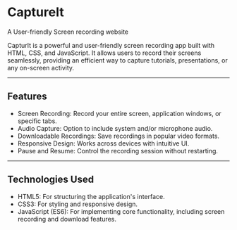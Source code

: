 # CaptureIt
A User-friendly Screen recording website


CapturIt is a powerful and user-friendly screen recording app built with HTML, CSS, and JavaScript. It allows users to record their screens seamlessly, providing an efficient way to capture tutorials, presentations, or any on-screen activity.

---

## Features

- Screen Recording: Record your entire screen, application windows, or specific tabs.
- Audio Capture: Option to include system and/or microphone audio.
- Downloadable Recordings: Save recordings in popular video formats.
- Responsive Design: Works across devices with intuitive UI.
- Pause and Resume: Control the recording session without restarting.

---

## Technologies Used

- HTML5: For structuring the application's interface.
- CSS3: For styling and responsive design.
- JavaScript (ES6): For implementing core functionality, including screen recording and download features.
